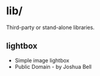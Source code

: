 # lib/

Third-party or stand-alone libraries.

## lightbox

* Simple image lightbox
* Public Domain - by Joshua Bell
